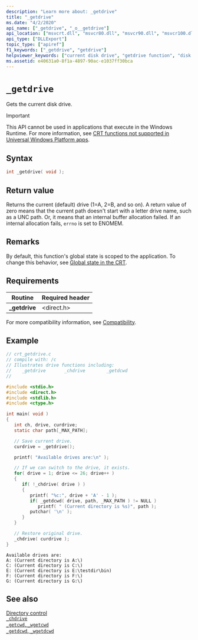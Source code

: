 ```yaml
---
description: "Learn more about: _getdrive"
title: "_getdrive"
ms.date: "4/2/2020"
api_name: ["_getdrive", "_o__getdrive"]
api_location: ["msvcrt.dll", "msvcr80.dll", "msvcr90.dll", "msvcr100.dll", "msvcr100_clr0400.dll", "msvcr110.dll", "msvcr110_clr0400.dll", "msvcr120.dll", "msvcr120_clr0400.dll", "ucrtbase.dll", "api-ms-win-crt-filesystem-l1-1-0.dll", "api-ms-win-crt-private-l1-1-0.dll"]
api_type: ["DLLExport"]
topic_type: ["apiref"]
f1_keywords: ["_getdrive", "getdrive"]
helpviewer_keywords: ["current disk drive", "getdrive function", "disk drives", "_getdrive function"]
ms.assetid: e40631a0-8f1a-4897-90ac-e1037ff30bca
---
```

# `_getdrive`

Gets the current disk drive.

> [!IMPORTANT]
> This API cannot be used in applications that execute in the Windows Runtime. For more information, see [CRT functions not supported in Universal Windows Platform apps](../../cppcx/crt-functions-not-supported-in-universal-windows-platform-apps.md).

## Syntax

```C
int _getdrive( void );
```

## Return value

Returns the current (default) drive (1=A, 2=B, and so on). A return value of zero means that the current path doesn't start with a letter drive name, such as a UNC path. Or, it means that an internal buffer allocation failed. If an internal allocation fails, `errno` is set to ENOMEM.

## Remarks

By default, this function's global state is scoped to the application. To change this behavior, see [Global state in the CRT](../global-state.md).

## Requirements

|Routine|Required header|
|-------------|---------------------|
|**_getdrive**|\<direct.h>|

For more compatibility information, see [Compatibility](../compatibility.md).

## Example

```C
// crt_getdrive.c
// compile with: /c
// Illustrates drive functions including:
//    _getdrive       _chdrive        _getdcwd
//

#include <stdio.h>
#include <direct.h>
#include <stdlib.h>
#include <ctype.h>

int main( void )
{
   int ch, drive, curdrive;
   static char path[_MAX_PATH];

   // Save current drive.
   curdrive = _getdrive();

   printf( "Available drives are:\n" );

   // If we can switch to the drive, it exists.
   for( drive = 1; drive <= 26; drive++ )
   {
      if( !_chdrive( drive ) )
      {
         printf( "%c:", drive + 'A' - 1 );
         if( _getdcwd( drive, path, _MAX_PATH ) != NULL )
            printf( " (Current directory is %s)", path );
         putchar( '\n' );
      }
   }

   // Restore original drive.
   _chdrive( curdrive );
}
```

```Output
Available drives are:
A: (Current directory is A:\)
C: (Current directory is C:\)
E: (Current directory is E:\testdir\bin)
F: (Current directory is F:\)
G: (Current directory is G:\)
```

## See also

[Directory control](../directory-control.md)\
[`_chdrive`](chdrive.md)\
[`_getcwd`, `_wgetcwd`](getcwd-wgetcwd.md)\
[`_getdcwd`, `_wgetdcwd`](getdcwd-wgetdcwd.md)

